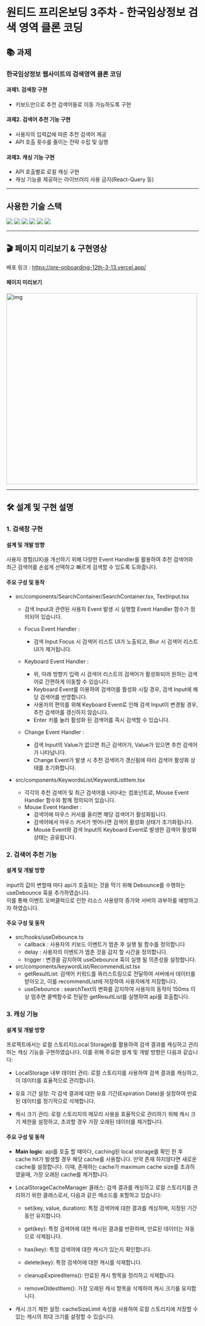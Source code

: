 # 원티드 프리온보딩 3주차 - 한국임상정보 검색 영역 클론 코딩

## 📚 과제

### 한국임상정보 웹사이트의 검색영역 클론 코딩

#### 과제1. 검색창 구현

- 키보드만으로 추천 검색어들로 이동 가능하도록 구현

#### 과제2. 검색어 추천 기능 구현

- 사용자의 입력값에 따른 추천 검색어 제공
- API 호출 횟수를 줄이는 전략 수립 및 실행

#### 과제3. 캐싱 기능 구현

- API 호출별로 로컬 캐싱 구현
- 캐싱 기능을 제공하는 라이브러리 사용 금지(React-Query 등)

---

## 사용한 기술 스택

<img src="https://shields.io/badge/TypeScript-3178C6?logo=TypeScript&logoColor=FFF&style=flat-square"/>
<img src="https://img.shields.io/badge/React-61DAFB?style=flat-square&logo=React&logoColor=white"/>
<img src="https://img.shields.io/badge/React Router-CA4245?style=flat-square&logo=React Router&logoColor=white">
<img src="https://img.shields.io/badge/Recoil-3578E5?style=flat-square&logo=Recoil&logoColor=white"/>
<img src="https://img.shields.io/badge/Styled Components-DB7093?style=flat-square&logo=Styled components&logoColor=white"/>
<img src="https://img.shields.io/badge/Vite-646CFF?style=flat-square&logo=Vite&logoColor=white"/>

</br>

---

## 🎬 페이지 미리보기 & 구현영상

배포 링크 : https://pre-onboarding-12th-3-13.vercel.app/

#### 페이지 미리보기

<img src="https://github.com/wanted-pre-onboarding-fe-team13/pre-onboarding-12th-3-13/assets/122191856/3e2cf675-b680-43d6-8a28-49ced12cf06c" alt="img" width="500px"/>

---

## 🛠️ 설계 및 구현 설명

### 1. 검색창 구현

#### 설계 및 개발 방향

사용자 경험(UX)을 개선하기 위해 다양한 Event Handler를 활용하여 추천 검색어와 최근 검색어를 손쉽게 선택하고 빠르게 검색할 수 있도록 도와줍니다.

#### 주요 구성 및 동작

- src/components/SearchContainer/SearchContainer.tsx, TextInput.tsx
  - 검색 Input과 관련된 사용자 Event 발생 시 실행할 Event Handler 함수가 정의되어 있습니다.
  - Focus Event Handler :
    - 검색 Input Focus 시 검색어 리스트 UI가 노출되고, Blur 시 검색어 리스트 UI가 제거됩니다.
  - Keyboard Event Handler :
    - 위, 아래 방향키 입력 시 검색어 리스트의 검색어가 활성화되어 원하는 검색어로 간편하게 이동할 수 있습니다.
    - Keyboard Event를 이용하여 검색어를 활성화 시킬 경우, 검색 Input에 해당 검색어를 반영합니다.
    - 사용자의 편의를 위해 Keyboard Event로 인해 검색 Input이 변경될 경우, 추천 검색어를 갱신하지 않습니다.
    - Enter 키를 눌러 활성화 된 검색어를 즉시 검색할 수 있습니다.

  - Change Event Handler :
    - 검색 Input의 Value가 없으면 최근 검색어가, Value가 있으면 추천 검색어가 나타납니다.
    - Change Event가 발생 시 추천 검색어가 갱신됨에 따라 검색어 활성화 상태를 초기화합니다.

- src/components/KeywordsList/KeywordListItem.tsx
  - 각각의 추천 검색어 및 최근 검색어를 나타내는 컴포넌트로, Mouse Event Handler 함수와 함께 정의되어 있습니다.
  - Mouse Event Handler :
    - 검색어에 마우스 커서를 올리면 해당 검색어가 활성화됩니다.
    - 검색어에서 마우스 커서가 벗어나면 검색어 활성화 상태가 초기화됩니다.
    - Mouse Event와 검색 Input의 Keyboard Event로 발생한 검색어 활성화 상태는 공유됩니다.

### 2. 검색어 추천 기능

#### 설계 및 개발 방향

input의 값이 변할때 마다 api가 호출되는 것을 막기 위해 Debounce를 수행하는 useDebounce 훅을 추가하였습니다.
<br/> 이를 통해 이벤트 오버클럭으로 인한 리소스 사용량의 증가와 서버의 과부하를 예방하고자 하였습니다.

#### 주요 구성 및 동작

- src/hooks/useDebounce.ts
  - callback : 사용자의 키보드 이벤트가 멈춘 후 실행 될 함수를 정의합니다
  - delay : 사용자의 이벤트가 멈춘 것을 감지 할 시간을 정의합니다.
  - trigger : 변경을 감지하여 useDebounce 훅이 실행 될 의존성을 설정합니다.
- src/components/keywordList/RecommendList.tsx
  - getResultList: 검색어 키워드를 쿼리스트링으로 전달하여 서버에서 데이터를 받아오고, 이를 recommendList에 저장하여 사용자에게 저장합니다.
  - useDebounce : searchText의 변화를 감지하여 사용자의 동작이 150ms 이상 멈추면 콜백함수로 전달한 getResultList를 실행하여 api를 호출합니다.

### 3. 캐싱 기능

#### 설계 및 개발 방향

프로젝트에서는 로컬 스토리지(Local Storage)를 활용하여 검색 결과를 캐싱하고 관리하는 캐싱 기능을 구현하였습니다. 이를 위해 주요한 설계 및 개발 방향은 다음과 같습니다:

- LocalStorage 내부 데이터 관리: 로컬 스토리지를 사용하여 검색 결과를 캐싱하고, 이 데이터를 효율적으로 관리합니다.

- 유효 기간 설정: 각 검색 결과에 대한 유효 기간(Expiration Date)을 설정하여 만료된 데이터를 정기적으로 삭제합니다.

- 캐시 크기 관리: 로컬 스토리지의 메모리 사용을 효율적으로 관리하기 위해 캐시 크기 제한을 설정하고, 초과할 경우 가장 오래된 데이터를 제거합니다.

#### 주요 구성 및 동작

- **Main logic**: api를 호출 할 때마다, caching된 local storage를 확인 한 후 cache hit가 발생할 경우 해당 cache를 사용합니다. 만약 존재 하지않다면 새로운 cache를 설정합니다. 이때, 존재하는 cache가 maximum cache size를 초과하였을때, 가장 오래된 cache를 제거합니다.

- LocalStorageCacheManager 클래스: 검색 결과를 캐싱하고 로컬 스토리지를 관리하기 위한 클래스로서, 다음과 같은 메소드를 포함하고 있습니다:

  - set(key, value, duration): 특정 검색어에 대한 결과를 캐싱하며, 지정된 기간 동안 유지합니다.

  - get(key): 특정 검색어에 대한 캐시된 결과를 반환하며, 만료된 데이터는 자동으로 삭제됩니다.

  - has(key): 특정 검색어에 대한 캐시가 있는지 확인합니다.

  - delete(key): 특정 검색어에 대한 캐시를 삭제합니다.

  - cleanupExpiredItems(): 만료된 캐시 항목을 정리하고 삭제합니다.

  - removeOldestItem(): 가장 오래된 캐시 항목을 삭제하여 캐시 크기를 유지합니다.

- 캐시 크기 제한 설정: cacheSizeLimit 속성을 사용하여 로컬 스토리지에 저장할 수 있는 캐시의 최대 크기를 설정할 수 있습니다.
